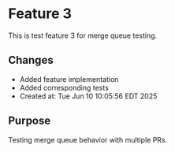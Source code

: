 # Feature 3

This is test feature 3 for merge queue testing.

## Changes
- Added feature implementation
- Added corresponding tests
- Created at: Tue Jun 10 10:05:56 EDT 2025

## Purpose
Testing merge queue behavior with multiple PRs.
